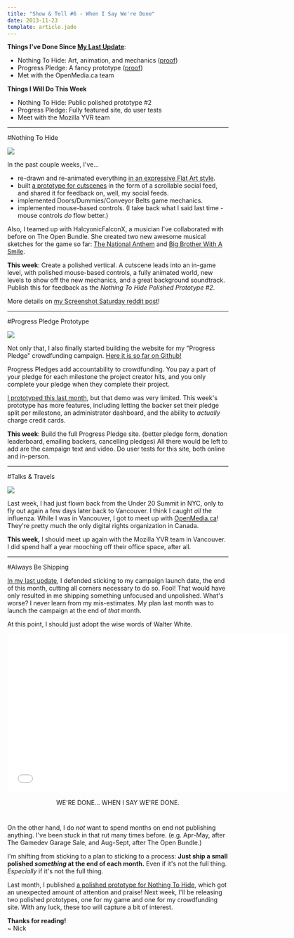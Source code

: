 ```yaml
---
title: "Show & Tell #6 - When I Say We're Done"
date: 2013-11-23
template: article.jade
---
```


**Things I've Done Since [My Last Update](/articles/show-and-tell-5/)**:

* Nothing To Hide: Art, animation, and mechanics ([proof](http://www.reddit.com/r/gamedev/comments/1r9ia5/screenshot_saturday_146_its_bigger_on_the_inside/cdkxw9j))
* Progress Pledge: A fancy prototype ([proof](https://github.com/nutcasenightmare/progress-pledge))
* Met with the OpenMedia.ca team

**Things I Will Do This Week**

* Nothing To Hide: Public polished prototype #2
* Progress Pledge: Fully featured site, do user tests
* Meet with the Mozilla YVR team

---

#Nothing To Hide

![](http://i.imgur.com/EIbht01.gif)

In the past couple weeks, I've...

* re-drawn and re-animated everything [in an expressive Flat Art style](http://imgur.com/a/5X5wr).
* built [a prototype for cutscenes](http://www.ransom.cc/test-thewall/) in the form of a scrollable social feed, and shared it for feedback on, well, my social feeds.
* implemented Doors/Dummies/Conveyor Belts game mechanics.
* implemented mouse-based controls. (I take back what I said last time - mouse controls *do* flow better.)

Also, I teamed up with HalcyonicFalconX, a musician I've collaborated with before on The Open Bundle.
She created two new awesome musical sketches for the game so far:
[The National Anthem](https://s3.amazonaws.com/ncase/NTH+1+v2.mp3) and
[Big Brother With A Smile](https://s3.amazonaws.com/ncase/Big+Brother+with+a+Smile+v1.mp3).

**This week**: Create a polished vertical.
A cutscene leads into an in-game level, with polished mouse-based controls,
a fully animated world, new levels to show off the new mechanics, and a great background soundtrack.
Publish this for feedback as the *Nothing To Hide Polished Prototype #2*.

More details on [my Screenshot Saturday reddit post](http://www.reddit.com/r/gamedev/comments/1r9ia5/screenshot_saturday_146_its_bigger_on_the_inside/cdkxw9j)!

---

#Progress Pledge Prototype

![](http://i.imgur.com/rwuuQEG.png)

Not only that, I also finally started building the website for my "Progress Pledge" crowdfunding campaign.
[Here it is so far on Github!](https://github.com/nutcasenightmare/progress-pledge)

Progress Pledges add accountability to crowdfunding.
You pay a part of your pledge for each milestone the project creator hits,
and you only complete your pledge when they complete their project.

[I prototyped this last month](http://www.ncase.me/articles/show-and-tell-2/),
but that demo was very limited.
This week's prototype has more features,
including letting the backer set their pledge split per milestone,
an administrator dashboard,
and the ability to *actually* charge credit cards.

**This week**:
Build the full Progress Pledge site.
(better pledge form, donation leaderboard, emailing backers, cancelling pledges)
All there would be left to add are the campaign text and video.
Do user tests for this site, both online and in-person.

---

#Talks & Travels

![](http://i.imgur.com/kZ90CXA.png)

Last week, I had just flown back from the Under 20 Summit in NYC,
only to fly out again a few days later back to Vancouver.
I think I caught *all* the influenza.
While I was in Vancouver, I got to meet up with [OpenMedia.ca](http://openmedia.ca/)!
They're pretty much the only digital rights organization in Canada.

**This week,** I should meet up again with the Mozilla YVR team in Vancouver.
I did spend half a year mooching off their office space, after all.

---

#Always Be Shipping

[In my last update](/articles/show-and-tell-5/),
I defended sticking to my campaign launch date, the end of this month, cutting all corners necessary to do so.
Fool!
That would have only resulted in me shipping something unfocused and unpolished.
What's worse? I never learn from my mis-estimates.
My plan last month was to launch the campaign at the end of *that* month.

At this point, I should just adopt the wise words of Walter White.

<iframe width="640" height="360" src="//www.youtube-nocookie.com/embed/ob7_LkZWjaI" frameborder="0" style="display:block;margin:0 auto 15px auto" allowfullscreen></iframe>
<div style="text-align:center; margin-bottom:40px">WE'RE DONE... WHEN I SAY WE'RE DONE.</div>

On the other hand, I do *not* want to spend months on end not publishing anything.
I've been stuck in that rut many times before.
(e.g. Apr-May, after The Gamedev Garage Sale, and Aug-Sept, after The Open Bundle.)

I'm shifting from sticking to a plan to sticking to a process:
**Just ship a small polished *something* at the end of each month.**
Even if it's not the full thing. *Especially* if it's not the full thing.

Last month, I published [a polished prototype for Nothing To Hide](http://prototype.nothingtohide.cc/),
which got an unexpected amount of attention and praise!
Next week, I'll be releasing two polished prototypes, one for my game and one for my crowdfunding site.
With any luck, these too will capture a bit of interest.

**Thanks for reading!**    
~ Nick
